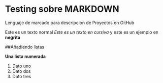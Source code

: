 # Testing sobre MARKDOWN
Lenguaje de marcado para descripción de Proyectos en GitHub

Este es un texto normal
*Este es un texto en cursiva*
y este es un ejemplo en **negrita**

##Añadiendo listas

**Una lista numerada**

1. Dato uno
2. Dato dos
3. Dato tres
